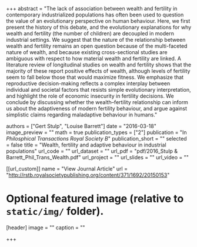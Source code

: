 +++
abstract = "The lack of association between wealth and fertility in contemporary industrialized populations has often been used to question the value of an evolutionary perspective on human behaviour. Here, we first present the history of this debate, and the evolutionary explanations for why wealth and fertility (the number of children) are decoupled in modern industrial settings. We suggest that the nature of the relationship between wealth and fertility remains an open question because of the multi-faceted nature of wealth, and because existing cross-sectional studies are ambiguous with respect to how material wealth and fertility are linked. A literature review of longitudinal studies on wealth and fertility shows that the majority of these report positive effects of wealth, although levels of fertility seem to fall below those that would maximize fitness. We emphasize that reproductive decision-making reflects a complex interplay between individual and societal factors that resists simple evolutionary interpretation, and highlight the role of economic insecurity in fertility decisions. We conclude by discussing whether the wealth–fertility relationship can inform us about the adaptiveness of modern fertility behaviour, and argue against simplistic claims regarding maladaptive behaviour in humans."

authors = ["Gert Stulp", "Louise Barrett"]
date = "2016-03-18"
image_preview = ""
math = true
publication_types = ["2"]
publication = "In *Philosphical Transactions Royal Society B*"
publication_short = ""
selected = false
title = "Wealth, fertility and adaptive behaviour in industrial populations"
url_code = ""
url_dataset = ""
url_pdf = "pdf/2016_Stulp & Barrett_Phil_Trans_Wealth.pdf"
url_project = ""
url_slides = ""
url_video = ""

[[url_custom]]
name = "View Journal Article"
url = "http://rstb.royalsocietypublishing.org/content/371/1692/20150153"

# Optional featured image (relative to `static/img/` folder).
[header]
image = ""
caption = ""

+++
